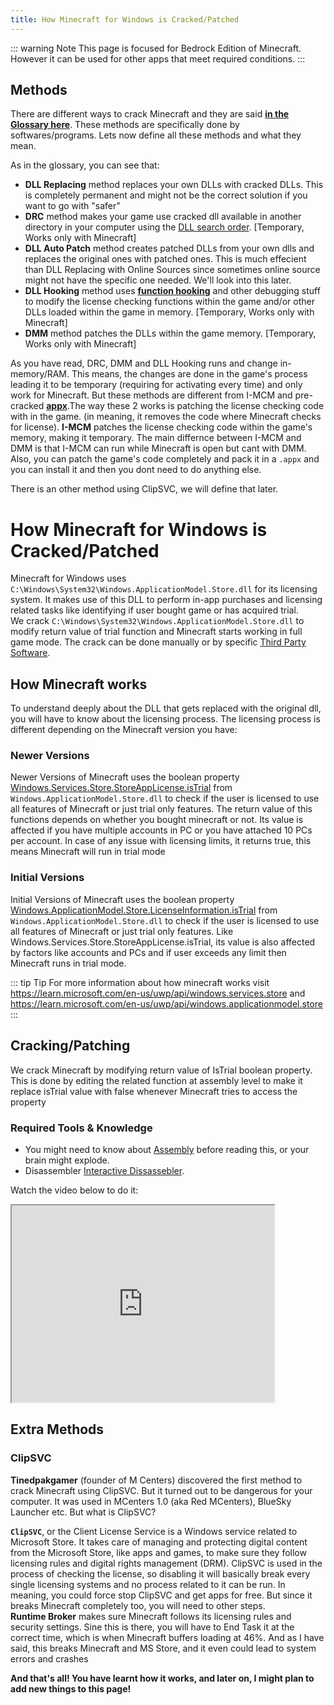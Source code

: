```yaml
---
title: How Minecraft for Windows is Cracked/Patched
---
```



::: warning Note
This page is focused for Bedrock Edition of Minecraft. However it can be used for other apps that meet required conditions.
:::


## Methods

There are different ways to crack Minecraft and they are said [**in the Glossary here**](/windows/minecraft-for-windows#minecraft-for-windows). These methods are specifically done by softwares/programs. Lets now define all these methods and what they mean.

As in the glossary, you can see that:
- **DLL Replacing** method replaces your own DLLs with cracked DLLs. This is completely permanent and might not be the correct solution if you want to go with "safer"
- **DRC** method makes your game use cracked dll available in another directory in your computer using the [DLL search order](https://learn.microsoft.com/en-us/windows/win32/dlls/dynamic-link-library-search-order). [Temporary, Works only with Minecraft]
- **DLL Auto Patch** method creates patched DLLs from your own dlls and replaces the original ones with patched ones. This is much effecient than DLL Replacing with Online Sources since sometimes online source might not have the specific one needed. We'll look into this later.
- **DLL Hooking** method uses [**function hooking**](https://kylehalladay.com/blog/2020/11/13/Hooking-By-Example.html) and other debugging stuff to modify the license checking functions within the game and/or other DLLs loaded within the game in memory. [Temporary, Works only with Minecraft]
- **DMM** method patches the DLLs within the game memory. [Temporary, Works only with Minecraft] 

As you have read, DRC, DMM and DLL Hooking runs and change in-memory/RAM. This means, the changes are done in the game's process leading it to be temporary (requiring for activating every time) and only work for Minecraft. But these methods are different from I-MCM and pre-cracked [**appx**](https://fileinfo.com/extension/appx).The way these 2 works is patching the license checking code with in the game. (in meaning, it removes the code where Minecraft checks for license). **I-MCM** patches the license checking code within the game's memory, making it temporary. The main differnce between I-MCM and DMM is that I-MCM can run while Minecraft is open but cant with DMM.\
Also, you can patch the game's code completely and pack it in a `.appx` and you can install it and then you dont need to do anything else. 

There is an other method using ClipSVC, we will define that later.

# How Minecraft for Windows is Cracked/Patched

Minecraft for Windows uses `C:\Windows\System32\Windows.ApplicationModel.Store.dll` for its licensing system. It makes use of this DLL to perform in-app purchases and licensing related tasks like identifying if user bought game or has acquired trial.\
We crack `C:\Windows\System32\Windows.ApplicationModel.Store.dll` to modify return value of trial function and Minecraft starts working in full game mode. The crack can be done manually or by specific [Third Party Software](/windows/minecraft-for-windows#unlockers-for-minecraft-for-windows).



## How Minecraft works



To understand deeply about the DLL that gets replaced with the original dll, you will have to know about the licensing process. The licensing process is different depending on the Minecraft version you have:

### Newer Versions
Newer Versions of Minecraft uses the boolean property [Windows.Services.Store.StoreAppLicense.isTrial](https://learn.microsoft.com/en-us/uwp/api/windows.services.store.storeapplicense.istrial) from `Windows.ApplicationModel.Store.dll` to check if the user is licensed to use all features of Minecraft or just trial only features. The return value of this functions depends on whether you bought minecraft or not. Its value is affected if you have multiple accounts in PC or you have attached 10 PCs per account. In case of any issue with licensing limits, it returns true, this means Minecraft will run in trial mode

### Initial Versions
Initial Versions of Minecraft uses the boolean property [Windows.ApplicationModel.Store.LicenseInformation.isTrial](https://learn.microsoft.com/en-us/uwp/api/windows.applicationmodel.store.licenseinformation.istrial) from `Windows.ApplicationModel.Store.dll` to check if the user is licensed to use all features of Minecraft or just trial only features. Like Windows.Services.Store.StoreAppLicense.isTrial, its value is also affected by factors like accounts and PCs and if user exceeds any limit then Minecraft runs in trial mode.


::: tip Tip
For more information about how minecraft works visit https://learn.microsoft.com/en-us/uwp/api/windows.services.store and https://learn.microsoft.com/en-us/uwp/api/windows.applicationmodel.store
:::
## Cracking/Patching
We crack Minecraft by modifying return value of IsTrial boolean property. This is done by editing the related function at assembly level to make it replace isTrial value with false whenever Minecraft tries to access the property
### Required Tools & Knowledge
- You might need to know about [Assembly](https://www.tutorialspoint.com/assembly_programming/) before reading this, or your brain might explode.
- Disassembler [Interactive Dissassebler](https://en.wikipedia.org/wiki/Interactive_Disassembler).



Watch the video below to do it:

<iframe width="420" height="315" src="https://youtube.com/embed/h2W6vzLN8Fg"></iframe> 

## Extra Methods

### ClipSVC

**Tinedpakgamer** (founder of M Centers) discovered the first method to crack Minecraft using ClipSVC. But it turned out to be dangerous for your computer. It was used in MCenters 1.0 (aka Red MCenters), BlueSky Launcher etc. But what is ClipSVC? 

**`ClipSVC`**, or the Client License Service is a Windows service related to Microsoft Store. It takes care of managing and protecting digital content from the Microsoft Store, like apps and games, to make sure they follow licensing rules and digital rights management (DRM). ClipSVC is used in the process of checking the license, so disabling it will basically break every single licensing systems and no process related to it can be run. In meaning, you could force stop ClipSVC and get apps for free. But since it breaks Minecraft completely too, you will need to other steps.\
**Runtime Broker** makes sure Minecraft follows its licensing rules and security settings. Sine this is there, you will have to End Task it at the correct time, which is when Minecraft buffers loading at 46%. And as I have said, this breaks Minecraft and MS Store, and it even could lead to system errors and crashes

**And that's all! You have learnt how it works, and later on, I might plan to add new things to this page!**
